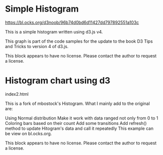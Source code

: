 # Simple Histogram

https://bl.ocks.org/d3noob/96b74d0bd6d11427dd797892551a103c

This is a simple histogram written using d3.js v4.

This graph is part of the code samples for the update to the book D3 Tips and Tricks to version 4 of d3.js.

This block appears to have no license. Please contact the author to request a license.

# Histogram chart using d3

index2.html

This is a fork of mbostock's Histogram. What I mainly add to the original are:

Using Normal distribution
Make it work with data ranged not only from 0 to 1
Coloring bars based on their count
Add some transitions
Add refresh() method to update Hitogram's data and call it repeatedly
This example can be view on bl.ocks.org.

This block appears to have no license. Please contact the author to request a license.